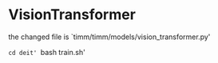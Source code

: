 # VisionTransformer

the changed file is `timm/timm/models/vision_transformer.py'

`cd deit'
`bash train.sh'
